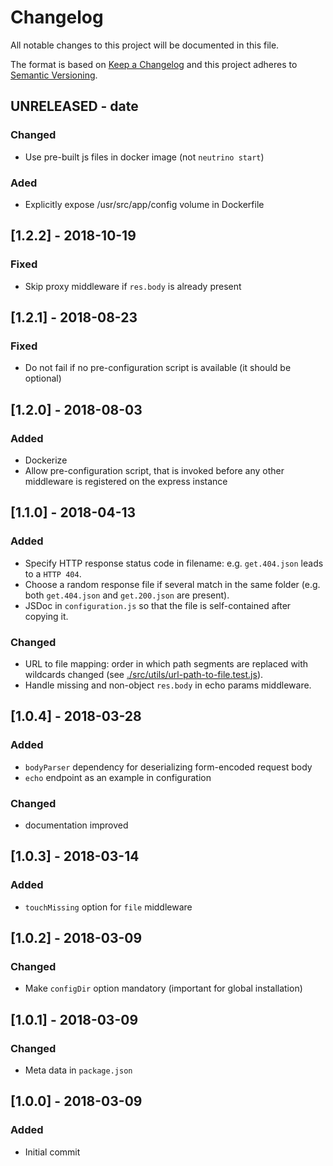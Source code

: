 # Changelog
All notable changes to this project will be documented in this file.

The format is based on [Keep a Changelog](http://keepachangelog.com/en/1.0.0/)
and this project adheres to [Semantic Versioning](http://semver.org/spec/v2.0.0.html).

## UNRELEASED - date
### Changed
- Use pre-built js files in docker image (not `neutrino start`)

### Aded
- Explicitly expose /usr/src/app/config volume in Dockerfile

## [1.2.2] - 2018-10-19
### Fixed
- Skip proxy middleware if `res.body` is already present

## [1.2.1] - 2018-08-23
### Fixed
- Do not fail if no pre-configuration script is available (it should be optional)

## [1.2.0] - 2018-08-03
### Added
- Dockerize
- Allow pre-configuration script, that is invoked before any other middleware is registered on the express instance

## [1.1.0] - 2018-04-13
### Added
- Specify HTTP response status code in filename: e.g. `get.404.json` leads to a `HTTP 404`.
- Choose a random response file if several match in the same folder (e.g. both `get.404.json` and `get.200.json` are present).
- JSDoc in `configuration.js` so that the file is self-contained after copying it.

### Changed
- URL to file mapping: order in which path segments are replaced with wildcards changed (see [./src/utils/url-path-to-file.test.js](`url-path-to-file.test.js`)).
- Handle missing and non-object `res.body` in echo params middleware.

## [1.0.4] - 2018-03-28
### Added
- `bodyParser` dependency for deserializing form-encoded request body
- `echo` endpoint as an example in configuration

### Changed
- documentation improved

## [1.0.3] - 2018-03-14
### Added
- `touchMissing` option for `file` middleware

## [1.0.2] - 2018-03-09
### Changed
- Make `configDir` option mandatory (important for global installation)

## [1.0.1] - 2018-03-09
### Changed
- Meta data in `package.json`

## [1.0.0] - 2018-03-09
### Added
- Initial commit
